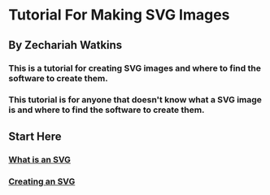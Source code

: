 # Tutorial For Making SVG Images
## By Zechariah Watkins
### This is a tutorial for creating SVG images and where to find the software to create them.
### This tutorial is for anyone that doesn't know what a SVG image is and where to find the software to create them.

## Start Here
### [ What is an SVG ](https://github.com/ZechWatkins/IT1600FinalProject_ziwmtb/blob/main/WhatIsSVG.md)
### [Creating an SVG](https://github.com/ZechWatkins/IT1600FinalProject_ziwmtb/blob/main/CreatingAnSVG.md)
